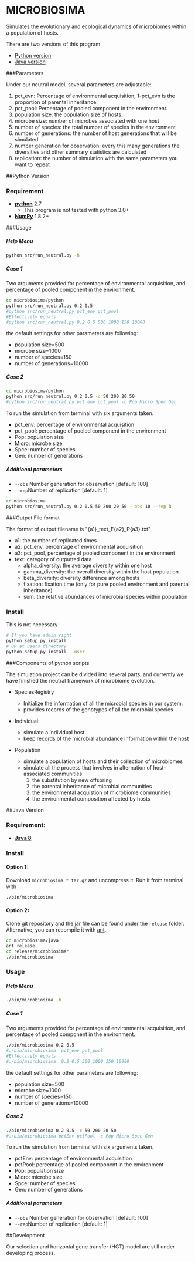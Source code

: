 # MICROBIOSIMA

Simulates the evolutionary and ecological dynamics of microbiomes within a population of hosts.

There are two versions of this program
* [Python version](#python-version)
* [Java version](#java-version)

###Parameters

Under our neutral model, several parameters are adjustable:
  1. pct_evn: Percentage of environmental acquisition, 1-pct_evn is the proportion of parental inheritance.
  2. pct_pool: Percentage of pooled component in the environment.
  3. population size: the population size of hosts.
  4. microbe size: number of microbes associated with one host
  5. number of species: the total number of species in the environment
  6. number of generations: the number of host generations that will be simulated
  7. number generation for observation: every this many generations the diversities and other summary statistics are calculated
  8. replication: the number of simulation with the same parameters you want to repeat  

##Python Version
### Requirement
* [**python**](https://www.python.org/) 2.7
  * This program is not tested with python 3.0+
* [**NumPy**](http://www.numpy.org/) 1.8.2+



###Usage

##### Help Menu
```bash
python src/run_neutral.py -h
```

##### Case 1

Two arguments provided for percentage of environmental acquisition, and percentage of pooled component in the environment.
```bash
cd microbiosima/python
python src/run_neutral.py 0.2 0.5
#python src/run_neutral.py pct_env pct_pool
#Effectively equals
#python src/run_neutral.py 0.2 0.5 500 1000 150 10000
```
the default settings for other parameters are following:
  - population size=500
  - microbe size=1000
  - number of species=150
  - number of generations=10000

##### Case 2

```bash
cd microbiosima/python
python src/run_neutral.py 0.2 0.5 -c 50 200 20 50
#python src/run_neutral.py pct_env pct_pool -c Pop Micro Spec Gen
```
To run the simulation from terminal with six arguments taken.
- pct_env: percentage of environmental acquisition
- pct_pool: percentage of pooled component in the environment
- Pop: population size
- Micro: microbe size
- Spce: number of species
- Gen: number of generations



##### Additional parameters
  - `--obs` Number generation for observation [default: 100]
  - `--rep`Number of replication [default: 1]

```bash
cd microbiosima
python src/run_neutral.py 0.2 0.5 50 200 20 50 --obs 10 --rep 3
```

###Output File format

The format of output filename is "{a1}_text_E{a2}_P{a3}.txt"
- a1: the number of replicated times
- a2: pct_env, percentage of environmental acquisition
- a3: pct_pool, percentage of pooled component in the environment
- text: category of outputted data
  - alpha_diversity: the average diversity within one host
  - gamma_diversity: the overall diversity within the host population
  - beta_diversity: diversity difference among hosts
  - fixation: fixation time (only for pure pooled environment and parental inheritance)
  - sum: the relative abundances of microbial species within population


### Install
This is not necessary
```bash
# If you have admin right
python setup.py install
# OR at users directory
python setup.py install --user
```


###Components of python scripts

The simulation project can be divided into several parts, and currently we have
finished the neutral framework of microbiome evolution.

- SpeciesRegistry
  - Initialize the information of all the microbial species in our system.
  - provides records of the genotypes of all the microbial species


- Individual:
  - simulate a individual host
  - keep records of the microbial abundance information within the host


- Population
  - simulate a population of hosts and their collection of microbiomes
  - simulate all the process that involves in alternation of host-associated communities
    1. the substitution by new offspring
    2. the parental inheritance of microbial communities
    3. the environmental acquistion of microbiome communities
    4. the environmental composition affected by hosts



##Java Version
### Requirement:
   * [**Java 8**](https://www.java.com/)

### Install
#### Option 1:
Download `microbiosima_*.tar.gz` and uncompress it. Run it from terminal with
```bash
./bin/microbiosima
```

#### Option 2:
Clone git repository and the jar file can be found under the `release` folder.
Alternative, you can recompile it with [ant](http://ant.apache.org/).
```bash
cd microbiosima/java
ant release
cd release/microbiosima*
./bin/microbiosima
```


### Usage
##### Help Menu
```bash
./bin/microbiosima -h
```

##### Case 1

Two arguments provided for percentage of environmental acquisition, and percentage of pooled component in the environment.
```bash
./bin/microbiosima 0.2 0.5
#./bin/microbiosima  pct_env pct_pool
#Effectively equals
#./bin/microbiosima  0.2 0.5 500 1000 150 10000
```
the default settings for other parameters are following:
  - population size=500
  - microbe size=1000
  - number of species=150
  - number of generations=10000

##### Case 2

```bash
./bin/microbiosima 0.2 0.5 -c 50 200 20 50
#./bin/microbiosima pctEnv pctPool -c Pop Micro Spec Gen
```
To run the simulation from terminal with six arguments taken.
- pctEnv: percentage of environmental acquisition
- pctPool: percentage of pooled component in the environment
- Pop: population size
- Micro: microbe size
- Spce: number of species
- Gen: number of generations



##### Additional parameters
  - `--obs` Number generation for observation [default: 100]
  - `--rep`Number of replication [default: 1]




##Development

Our selection and horizontal gene transfer (HGT) model are still under developing process.
